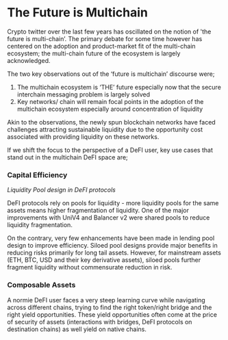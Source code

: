 # The Future is Multichain

Crypto twitter over the last few years has oscillated on the notion of 'the future is multi-chain’. The primary debate for some time however has centered on the adoption and product-market fit of the multi-chain ecosystem; the multi-chain future of the ecosystem is largely acknowledged.

The two key observations out of the ‘future is multichain’ discourse were;

1. The multichain ecosystem is ‘THE’ future especially now that the secure interchain messaging problem is largely solved
2. Key networks/ chain will remain focal points in the adoption of the multichain ecosystem especially around concentration of liquidity

Akin to the observations, the newly spun blockchain networks have faced challenges attracting sustainable liquidity due to the opportunity cost associated with providing liquidity on these networks.&#x20;

If we shift the focus to the perspective of a DeFI user, key use cases that stand out in the multichain DeFI space are;

### Capital Efficiency

_Liquidity Pool design in DeFI protocols_

DeFI protocols rely on pools for liquidity - more liquidity pools for the same assets means higher fragmentation of liquidity.  One of the major improvements with UniV4 and Balancer v2 were shared pools to reduce liquidity fragmentation.&#x20;

On the contrary, very few enhancements have been made in lending pool design to improve efficiency. Siloed pool designs provide major benefits in reducing risks primarily for long tail assets. However, for mainstream assets (ETH, BTC, USD and their key derivative assets), siloed pools further fragment liquidity without commensurate reduction in risk.&#x20;

### Composable Assets

A normie DeFI user faces a very steep learning curve while navigating across different chains, trying to find the right token/right bridge and the right yield opportunities. These yield opportunities often come at the price of security of assets (interactions with bridges, DeFI protocols on destination chains) as well yield on native chains.&#x20;
